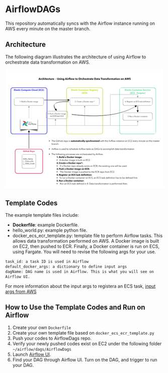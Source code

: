 # AirflowDAGs
This repository automatically syncs with the Airflow instance running on AWS every minute on the master branch.

## Architecture
The following diagram illustrates the architecture of using Airflow to orchestrate data transformation on AWS.


![System diagram for using Airflow on AWS](/image/airflow_v4.png)


## Template Codes
The example template files include:
* **Dockerfile**: example Dockerfile.
* hello_world.py: example python file.
* docker_ecs_ecr_template.py: template file to perform Airflow tasks. This allows data transformation performed on AWS. A Docker image is built on EC2, then pushed to ECR. Finally, a Docker container is run on ECS, using Fargate. You will need to revise the following args for your use.

``` 
task_id: a task ID is used in Airflow
default_docker_args: a dictionary to define input args
dagName: DAG name is used in Airflow. This is what you will see on Airflow UI.
```

For more information about the input args to registera an ECS task, 
[input args from AWS](https://boto3.amazonaws.com/v1/documentation/api/latest/reference/services/ecs.html#ECS.Client.register_task_definition)

## How to Use the Template Codes and Run on Airflow
1. Create your own ```Dockerfile```
1. Create your own template file based on  ```docker_ecs_ecr_template.py```
1. Push your codes to AirflowDags repo. 
1. Verify your newly pushed codes exist on EC2 under the following folder ``` ~/airflow/dags/AirflowDags ```
1. Launch [Airflow UI](https://fst-apc-airflow.agro.services/admin/).
1. Find your DAG through Airflow UI. Turn on the DAG, and trigger to run your DAG.
